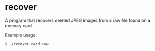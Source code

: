 # recover
A program that recovers deleted JPEG images from a raw file found on a memory card.

Example usage:
```
$ ./recover card.raw
```